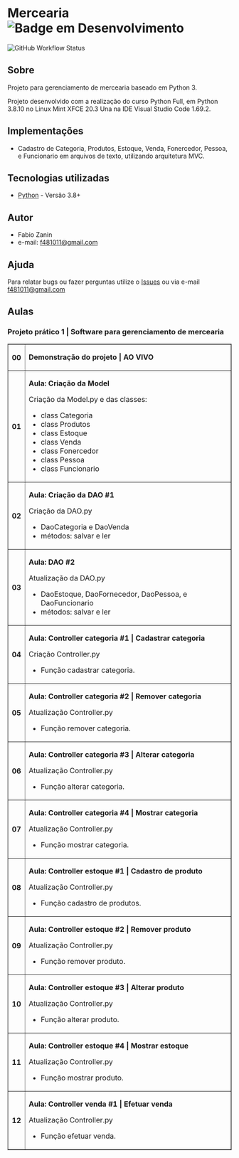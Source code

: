 # Mercearia ![Badge em Desenvolvimento](http://img.shields.io/static/v1?label=STATUS&message=EM%20DESENVOLVIMENTO&color=GREEN&style=for-the-badge)

![GitHub Workflow Status](https://img.shields.io/github/workflow/status/dwyl/auth_plug/Elixir%20CI?label=build&style=flat-square)

## Sobre 

Projeto para gerenciamento de mercearia baseado em Python 3.

Projeto desenvolvido com a realização do curso Python Full, em Python 3.8.10 no Linux Mint XFCE 20.3 Una na IDE Visual Studio Code 1.69.2.

## Implementações

- Cadastro de Categoria, Produtos, Estoque, Venda, Fonercedor, Pessoa, e Funcionario em arquivos de texto, utilizando arquitetura MVC.

## Tecnologias utilizadas

- [Python](https://www.python.org/downloads/) - Versão 3.8+

## Autor
- Fabio Zanin
- e-mail: [f481011@gmail.com](f481011@gmail.com)

## Ajuda

Para relatar bugs ou fazer perguntas utilize o [Issues](https://github.com/fabio-zanin/python-full-mercearia-22-07/issues) ou via e-mail [f481011@gmail.com](f481011@gmail.com)


## Aulas

### Projeto prático 1 | Software para gerenciamento de mercearia

<table border="1" class="dataframe">
  <tbody>
    <tr>
    <th>00</th>
    <td>
        <p align="top"><b>Demonstração do projeto | AO VIVO</b></p>
    </td> 
    </tr>
    <tr>
    <th>01</th>
    <td>
        <p align="top"><b>Aula: Criação da Model</b></p>
        <p align="justify">Criação da Model.py e das classes:</p>
        <ul>
            <li>class Categoria</li>
            <li>class Produtos</li>
            <li>class Estoque</li>
            <li>class Venda</li>
            <li>class Fonercedor</li>
            <li>class Pessoa</li>
            <li>class Funcionario</li>
        </ul>
    </td> 
    </tr>
    <tr>
    <th>02</th>
    <td>
        <p align="top"><b>Aula: Criação da DAO #1</b></p>
        <p align="justify">Criação da DAO.py </p>
        <ul>
            <li>DaoCategoria e DaoVenda</li>
            <li>métodos: salvar e ler</li>
        </ul>
    </td> 
    </tr>
        </tr>
    <tr>
    <th>03</th>
    <td>
        <p align="top"><b>Aula: DAO #2</b></p>
        <p align="justify">Atualização da DAO.py </p>
        <ul>
            <li>DaoEstoque, DaoFornecedor, DaoPessoa, e DaoFuncionario</li>
            <li>métodos: salvar e ler</li>
        </ul>
    </td> 
    </tr>
    <tr>
    <th>04</th>
    <td>
        <p align="top"><b>Aula: Controller categoria #1 | Cadastrar categoria</b></p>
        <p align="justify">Criação Controller.py </p>
        <ul>
            <li>Função cadastrar categoria.</li>
        </ul>
    </td> 
    </tr>
    <tr>
    <th>05</th>
    <td>
        <p align="top"><b>Aula: Controller categoria #2 | Remover categoria</b></p>
        <p align="justify">Atualização Controller.py </p>
        <ul>
            <li>Função remover categoria.</li>
        </ul>
    </td> 
    </tr>
    </tr>
    <tr>
    <th>06</th>
    <td>
        <p align="top"><b>Aula: Controller categoria #3 | Alterar categoria</b></p>
        <p align="justify">Atualização Controller.py </p>
        <ul>
            <li>Função alterar categoria.</li>
        </ul>
    </td> 
    </tr>
    <tr>
    <th>07</th>
    <td>
        <p align="top"><b>Aula: Controller categoria #4 | Mostrar categoria</b></p>
        <p align="justify">Atualização Controller.py </p>
        <ul>
            <li>Função mostrar categoria.</li>
        </ul>
    </td> 
    </tr>
    </tr>
    <tr>
    <th>08</th>
    <td>
        <p align="top"><b>Aula: Controller estoque #1 | Cadastro de produto</b></p>
        <p align="justify">Atualização Controller.py </p>
        <ul>
            <li>Função cadastro de produtos.</li>
        </ul>
    </td> 
    </tr>
    <tr>
    <th>09</th>
    <td>
        <p align="top"><b>Aula: Controller estoque #2 | Remover produto</b></p>
        <p align="justify">Atualização Controller.py </p>
        <ul>
            <li>Função remover produto.</li>
        </ul>
    </td> 
    </tr>
    <tr>
    <th>10</th>
    <td>
        <p align="top"><b>Aula: Controller estoque #3 | Alterar produto</b></p>
        <p align="justify">Atualização Controller.py </p>
        <ul>
            <li>Função alterar produto.</li>
        </ul>
    </td> 
    </tr>
    <tr>
    <th>11</th>
    <td>
        <p align="top"><b>Aula: Controller estoque #4 | Mostrar estoque</b></p>
        <p align="justify">Atualização Controller.py </p>
        <ul>
            <li>Função mostrar produto.</li>
        </ul>
    </td> 
    </tr>
    <tr>
    <th>12</th>
    <td>
        <p align="top"><b>Aula: Controller venda #1 | Efetuar venda</b></p>
        <p align="justify">Atualização Controller.py </p>
        <ul>
            <li>Função efetuar venda.</li>
        </ul>
    </td> 
    </tr>    
</tbody>
</table>